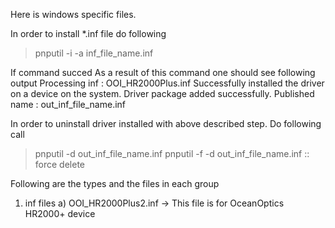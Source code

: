 
Here is windows specific files.

In order to install *.inf file do following
   
   >pnputil -i -a inf_file_name.inf
 
 If command succed As a result of this command one should see 
 following output
    Processing inf :            OOI_HR2000Plus.inf
    Successfully installed the driver on a device on the system.
    Driver package added successfully.
    Published name :            out_inf_file_name.inf
 
 
In order to uninstall driver installed with above described step. Do following call
   
   >pnputil -d out_inf_file_name.inf
   >pnputil -f -d out_inf_file_name.inf    :: force delete



Following are the types and the files in each group

 1. inf files
    a) OOI_HR2000Plus2.inf  -> This file is for OceanOptics HR2000+ device
